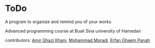 # ToDo
A program to organize and remind you of your works

Advanced programming course at Buali Sina university of Hamedan

contributors: 
[Amir Ghazi Khani](https://github.com/AmirGhazi1331), 
[Mohammad Moradi](https://github.com/itismoradi), 
[Erfan Ghaem Panah](https://github.com/er4nGH)
